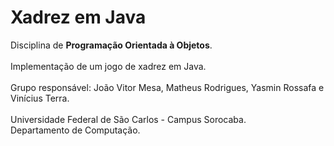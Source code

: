 # Xadrez em Java

Disciplina de <b>Programação Orientada à Objetos</b>.
<br><br>
Implementação de um jogo de xadrez em Java.
<br><br>
Grupo responsável: João Vitor Mesa, Matheus Rodrigues, Yasmin Rossafa e Vinícius Terra.
<br><br>
Universidade Federal de São Carlos - Campus Sorocaba. <br>Departamento de Computação.<br>
